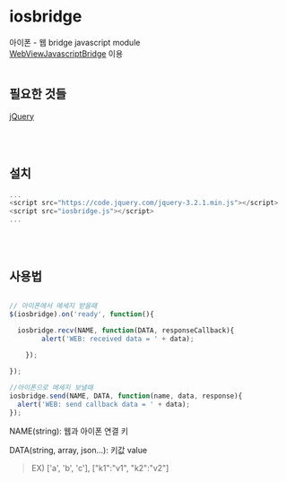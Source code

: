 # iosbridge

아이폰 - 웹 bridge javascript module  
[WebViewJavascriptBridge](https://github.com/marcuswestin/WebViewJavascriptBridge) 이용
<br />
<br />

## 필요한 것들

[jQuery](https://jquery.com/)

<br />
<br />

## 설치

```javascript
...
<script src="https://code.jquery.com/jquery-3.2.1.min.js"></script>
<script src="iosbridge.js"></script>
...
```
<br />
<br />


## 사용법

```javascript

// 아이폰에서 메세지 받을때
$(iosbridge).on('ready', function(){

  iosbridge.recv(NAME, function(DATA, responseCallback){
		alert('WEB: received data = ' + data);
		
	});

});

//아이폰으로 메세지 보낼때
iosbridge.send(NAME, DATA, function(name, data, response){
  alert('WEB: send callback data = ' + data);
});

```

NAME(string): 웹과 아이폰 연결 키

DATA(string, array, json...): 키값 value
> EX) ['a', 'b', 'c'], ["k1":"v1", "k2":"v2"] 







